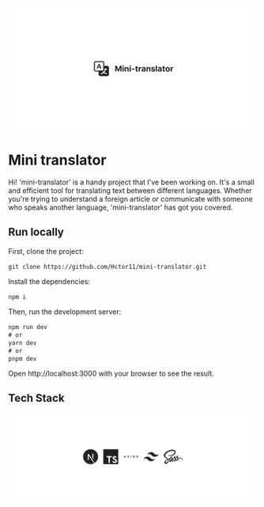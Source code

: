 ![header](./public/Header.png)
# Mini translator
Hi! 'mini-translator' is a handy project that I've been working on. It's a small and efficient tool for translating text between different languages. 
Whether you're trying to understand a foreign article or communicate with someone who speaks another language, 'mini-translator' has got you covered.

## Run locally
First, clone the project:
```
git clone https://github.com/Hctor11/mini-translator.git
```

Install the dependencies:
```
npm i
```

Then, run the development server:
```
npm run dev
# or
yarn dev
# or
pnpm dev
```
Open http://localhost:3000 with your browser to see the result.

## Tech Stack
![tech stack](./public/TechStack.png)
